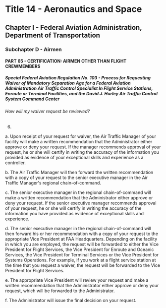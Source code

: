 
# Title 14 - Aeronautics and Space
## Chapter I - Federal Aviation Administration, Department of Transportation
### Subchapter D - Airmen
#### PART 65 - CERTIFICATION: AIRMEN OTHER THAN FLIGHT CREWMEMBERS
##### Special Federal Aviation Regulation No. 103 - Process for Requesting Waiver of Mandatory Separation Age for a Federal Aviation Administration Air Traffic Control Specialist In Flight Service Stations, Enroute or Terminal Facilities, and the David J. Hurley Air Traffic Control System Command Center
###### How will my waiver request be reviewed?

6.

a. Upon receipt of your request for waiver, the Air Traffic Manager of your facility will make a written recommendation that the Administrator either approve or deny your request. If the manager recommends approval of your request, he or she will certify in writing the accuracy of the information you provided as evidence of your exceptional skills and experience as a controller.

b. The Air Traffic Manager will then forward the written recommendation with a copy of your request to the senior executive manager in the Air Traffic Manager's regional chain-of-command.

c. The senior executive manager in the regional chain-of-command will make a written recommendation that the Administrator either approve or deny your request. If the senior executive manager recommends approval of your request, he or she will certify in writing the accuracy of the information you have provided as evidence of exceptional skills and experience.

d. The senior executive manager in the regional chain-of-command will then forward his or her recommendation with a copy of your request to the appropriate Vice President at FAA Headquarters. Depending on the facility in which you are employed, the request will be forwarded to either the Vice President for Flight Services, the Vice President for Enroute and Oceanic Services, the Vice President for Terminal Services or the Vice President for Systems Operations. For example, if you work at a flight service station at the time that you request a waiver, the request will be forwarded to the Vice President for Flight Services.

e. The appropriate Vice President will review your request and make a written recommendation that the Administrator either approve or deny your request, which will be forwarded to the Administrator.

f. The Administrator will issue the final decision on your request.
